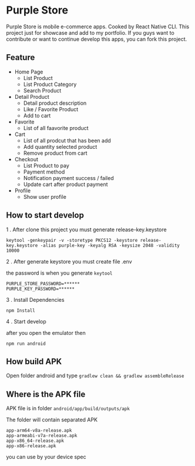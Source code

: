 # Purple Store

Purple Store is mobile e-commerce apps. Cooked by React Native CLI. This project just for showcase and add to my portfolio. If you guys want to contribute or want to continue develop this apps, you can fork this project.

## Feature

- Home Page
  - List Product
  - List Product Category
  - Search Product
- Detail Product
  - Detail product description
  - Like / Favorite Product
  - Add to cart
- Favorite
  - List of all faavorite product
- Cart
  - List of all prodcut that has been add
  - Add quantity selected product
  - Remove product from cart
- Checkout
  - List Product to pay
  - Payment method
  - Notification payment success / failed
  - Update cart after product payment
- Profile
  - Show user profile

## How to start develop

1 . After clone this project you must generate release-key.keystore

```
keytool -genkeypair -v -storetype PKCS12 -keystore release-key.keystore -alias purple-key -keyalg RSA -keysize 2048 -validity 10000
```

2 . After generate keystore you must create file .env

the password is when you generate `keytool`

```
PURPLE_STORE_PASSWORD=******
PURPLE_KEY_PASSWORD=******
```

3 . Install Dependencies

```
npm Install
```

4 . Start develop

after you open the emulator then

```
npm run android
```

## How build APK

Open folder android and type `gradlew clean && gradlew assembleRelease`

## Where is the APK file

APK file is in folder `android/app/build/outputs/apk`

The folder will contain separated APK

```
app-arm64-v8a-release.apk
app-armeabi-v7a-release.apk
app-x86_64-release.apk
app-x86-release.apk
```

you can use by your device spec

